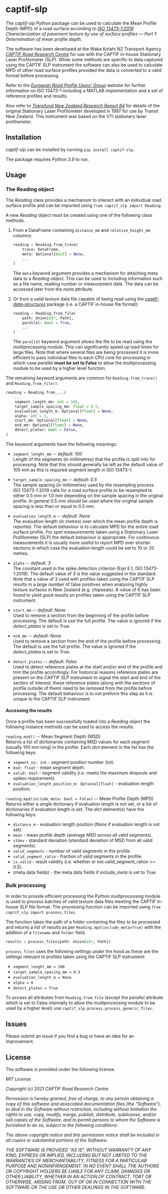 # captif-slp

The *captif-slp* Python package can be used to calculate the Mean Profile Depth (MPD) of a road surface according to *[ISO 13473-1:2019](https://www.iso.org/standard/45111.html) Characterization of pavement texture by use of surface profiles — Part 1: Determination of mean profile depth*.

The software has been developed at the Waka Kotahi NZ Transport Agency *[CAPTIF Road Research Centre](https://www.nzta.govt.nz/roads-and-rail/road-composition/road-pavements/captif/)* for use with the CAPTIF in-house Stationary Laser Profilometer (SLP). While some methods are specific to data captured using the CAPTIF SLP instrument the software can also be used to calculate MPD of other road surface profiles provided the data is converted to a valid format before processing.

Refer to the *[European Road Profile Users' Group](https://www.erpug.org/index.php?contentID=239)* website for further information on ISO 13473-1 including a MATLAB implementation and a set of reference profiles and results.

Also refer to *[Transfund New Zealand Research Report 84](https://www.nzta.govt.nz/resources/research/reports/84/)* for details of the original Stationary Laser Profilometer developed in 1997 for use by Transit New Zealand. This instrument was based on the VTI stationary laser profilometer.

## Installation

*captif-slp* can be installed by running `pip install captif-slp`.

The package requires Python 3.9 to run.

## Usage

### The Reading object

The *Reading* class provides a mechanism to interact with an individual road surface profile and can be imported using `from captif_slp import Reading`.

A new *Reading* object must be created using one of the following class methods.

1. From a DataFrame containing `distance_mm` and `relative_height_mm` columns:

    ```python
    reading = Reading.from_trace(
        trace: DataFrame,
        meta: Optional[dict] = None,
        ...
    )
    ```

    The `meta` keyword argument provides a mechanism for attaching meta data to a *Reading* object. This can be used to including information such as a file name, reading number or measurement date. The data can be accessed later from the *meta* attribute.

2. Or from a valid *texture* data file capable of being read using the *[captif-data-structures](https://github.com/captif-nz/captif-data-structures)* package (i.e. a CAPTIF in-house file format):

    ```python
    reading = Reading.from_file(
        path: Union[str, Path],
        parallel: bool = True,
        ...
    )
    ```

    The `parallel` keyword argument allows the file to be read using the multiprocessing module. This can significantly speed up load times for large files. Note that where several files are being processed it is more efficient to pass individual files to each CPU core for processing in which case *parallel* **must be set to False** to allow the multiprocessing module to be used by a higher level function.

The remaining keyword arguments are common for `Reading.from_trace()` and `Reading.from_file()`:

```python
reading = Reading.from_...(
    ...
    segment_length_mm: int = 100,
    target_sample_spacing_mm: float = 0.5,
    evaluation_length_m: Optional[float] = None,
    alpha: int = 3,
    start_mm: Optional[float] = None,
    end_mm: Optional[float] = None,
    detect_plates: bool = False,
)
```

The keyword arguments have the following meanings:

- `segment_lenght_mm` -- *default: 100*
\
Length of the segments (in millimetres) that the profile is split into for processing. Note that this should generally be left as the default value of 100 mm as this is required segment length in ISO 13473-1.

- `target_sample_spacing_mm` -- *default: 0.5*
\
The sample spacing (in millimetres) used by the resampling process. ISO 13473-1:2019 calls for a road surface profile to be resampled to either 0.5 mm or 1.0 mm depending on the sample spacing in the original profile. In general 0.5 mm should be used where the original sample spacing is less than or equal to 0.5 mm.

- `evaluation_length_m` -- *default: None*
\
The evaluation length (in metres) over which the mean profile depth is reported. The default behaviour is to calculate MPD for the entire road surface profile. For spot measurements taken using a Stationary Laser Profilometer (SLP) the default behaviour is appropriate. For continuous measurements it is usually more useful to report MPD over shorter sections in which case the evaluation length could be set to 10 or 20 metres.

- `alpha` -- *default: 3*
\
The constant used in the spike detection criterion (Eqn E.1, ISO 13473-1:2019). The default value of 3 is the value suggested in the standard. Note that a value of 3 used with profiles taken using the CAPTIF SLP results in a large number of false positives when analysing highly texture surfaces in New Zealand (e.g. chipseals). A value of 6 has been found to yield good results on profiles taken using the CAPTIF SLP instrument.

- `start_mm` -- *default: None*
\
Used to remove a section from the beginning of the profile before processing. The default is use the full profile. The value is ignored if the *detect_plates* is set to True.

- `end_mm` -- *default: None*
\
Used to remove a section from the end of the profile before processing. The default is use the full profile. The value is ignored if the *detect_plates* is set to True.

- `detect_plates` -- *default: False*
\
Used to detect reference plates at the start and/or end of the profile and trim the profile accordingly. For historical reasons reference plates are present on the CAPTIF SLP instrument to signal the start and end of the section of interest; these reference plates (along with the sections of profile outside of them) need to be removed from the profile before processing. The default behaviour is to not preform this step as it is unique to the CAPTIF SLP instrument.

#### Accessing the results

Once a profile has been successfully loaded into a *Reading* object the following instance methods can be used to access the results.

`reading.msd()` -- Mean Segment Depth (MSD)
\
Returns a list of dictionaries containing MSD values for each segment (usually 100 mm long) in the profile. Each *dict* element in the list has the following keys:

- `segment_no: int` - segment position number (int).
- `msd: float` - mean segment depth.
- `valid: bool` - segment validity (i.e. meets the maximum dropouts and spikes requirement).
- `evaluation_length_position_m: Optional[float]` - evaluation length position.

`reading.mpd(include_meta: bool = False)` -- Mean Profile Depth (MPD)
\
Returns either a single dictionary if evaluation length is not set, or a list of dictionaries if evaluation length is set. The *dict* element(s) have the following keys:

- `distance_m` - evaluation length position (*None* if evaluation length is not set).
- `mean` - mean profile depth (average MSD across all valid segments).
- `stdev` - standard deviation (standard deviation of MSD from all valid segments).
- `valid_segments` - number of valid segments in the profile.
- `valid_segment_ratio` - fraction of valid segments in the profile.
- `is_valid` - result validity (i.e. whether or not valid_segment_ration >= 0.5).
- (meta data fields) - the meta data fields if *include_meta* is set to True.

### Bulk processing

In order to provide efficient processing the Python *multiprocessing* module is used to process batches of valid *texture* data files meeting the CAPTIF in-house SLP file format. The processing function can be imported using `from captif_slp import process_files`.

The function takes the path of a folder containing the files to be processed and returns a list of results as per `Reading.mpd(include_meta=True)` with the addition of a `filename` and `folder` field.

```python
results = process_files(path: Union[str, Path])
```

`process_files` uses the following settings under the hood as these are the settings relevant to profiles taken using the CAPTIF SLP instrument:

- `segment_lenght_mm = 100`
- `target_sample_spacing_mm = 0.5`
- `evaluation_length_m = None`
- `alpha = 6`
- `detect_plates = True`

To access all attributes from `Reading.from_file` (except the *parallel* attribute which is set to False internally to allow the *multiprocessing* module to be used by a higher level) use `captif_slp.process.process_generic_files`.

## Issues

Please submit an issue if you find a bug or have an idea for an improvement.

## License

The software is provided under the following license.

*MIT License*

*Copyright (c) 2021 CAPTIF Road Research Centre*

*Permission is hereby granted, free of charge, to any person obtaining a copy of this software and associated documentation files (the "Software"), to deal in the Software without restriction, including without limitation the rights to use, copy, modify, merge, publish, distribute, sublicense, and/or sell copies of the Software, and to permit persons to whom the Software is furnished to do so, subject to the following conditions:*

*The above copyright notice and this permission notice shall be included in all copies or substantial portions of the Software.*

*THE SOFTWARE IS PROVIDED "AS IS", WITHOUT WARRANTY OF ANY KIND, EXPRESS OR IMPLIED, INCLUDING BUT NOT LIMITED TO THE WARRANTIES OF MERCHANTABILITY, FITNESS FOR A PARTICULAR PURPOSE AND NONINFRINGEMENT. IN NO EVENT SHALL THE AUTHORS OR COPYRIGHT HOLDERS BE LIABLE FOR ANY CLAIM, DAMAGES OR OTHER LIABILITY, WHETHER IN AN ACTION OF CONTRACT, TORT OR OTHERWISE, ARISING FROM, OUT OF OR IN CONNECTION WITH THE SOFTWARE OR THE USE OR OTHER DEALINGS IN THE SOFTWARE.*
